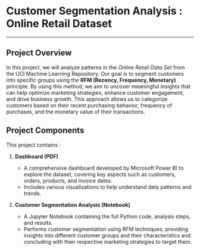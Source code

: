 # **Customer Segmentation Analysis : Online Retail Dataset**

---

## Project Overview

In this project, we will analyze patterns in the *Online Retail Data Set* from the UCI Machine Learning Repository. Our goal is to segment customers into specific groups using the **RFM (Recency, Frequency, Monetary)** principle. By using this method, we aim to uncover meaningful insights that can help optimize marketing strategies, enhance customer engagement, and drive business growth. This approach allows us to categorize customers based on their recent purchasing behavior, frequency of purchases, and the monetary value of their transactions.

## Project Components

This project contains :

1. **Dashboard (PDF)**  
   - A comprehensive dashboard developed by Microsoft Power BI to explore the dataset, covering key aspects such as customers, orders, products, and invoice dates.
   - Includes various visualizations to help understand data patterns and trends.  

2. **Customer Segmentation Analysis (Notebook)**  
   - A Jupyter Notebook containing the full Python code, analysis steps, and results.  
   - Performs customer segmentation using RFM techniques, providing insights into different customer groups and their characteristics and concluding with their respective marketing strategies to target them.
